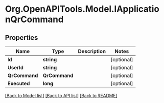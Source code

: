 # Org.OpenAPITools.Model.IApplicationQrCommand
## Properties

Name | Type | Description | Notes
------------ | ------------- | ------------- | -------------
**Id** | **string** |  | [optional] 
**UserId** | **string** |  | [optional] 
**QrCommand** | **QrCommand** |  | [optional] 
**Executed** | **long** |  | [optional] 

[[Back to Model list]](../README.md#documentation-for-models) [[Back to API list]](../README.md#documentation-for-api-endpoints) [[Back to README]](../README.md)

